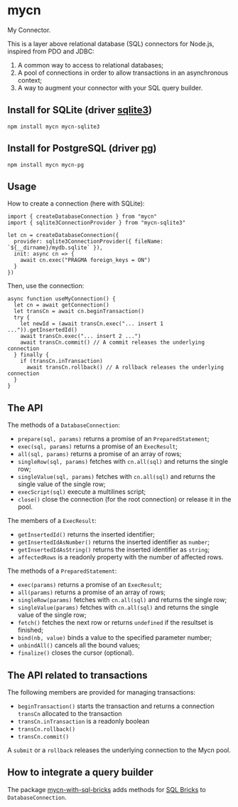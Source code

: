 # mycn

My Connector.

This is a layer above relational database (SQL) connectors for Node.js, inspired from PDO and JDBC:

1. A common way to access to relational databases;
1. A pool of connections in order to allow transactions in an asynchronous context;
1. A way to augment your connector with your SQL query builder.

## Install for SQLite (driver [sqlite3](https://github.com/mapbox/node-sqlite3))

```
npm install mycn mycn-sqlite3
```

## Install for PostgreSQL (driver [pg](https://github.com/brianc/node-postgres))

```
npm install mycn mycn-pg
```

## Usage

How to create a connection (here with SQLite):

```
import { createDatabaseConnection } from "mycn"
import { sqlite3ConnectionProvider } from "mycn-sqlite3"

let cn = createDatabaseConnection({
  provider: sqlite3ConnectionProvider({ fileName: `${__dirname}/mydb.sqlite` }),
  init: async cn => {
    await cn.exec("PRAGMA foreign_keys = ON")
  }
})
```

Then, use the connection:

```
async function useMyConnection() {
  let cn = await getConnection()
  let transCn = await cn.beginTransaction()
  try {
    let newId = (await transCn.exec("... insert 1 ...")).getInsertedId()
    await transCn.exec("... insert 2 ...")
    await transCn.commit() // A commit releases the underlying connection
  } finally {
    if (transCn.inTransaction)
      await transCn.rollback() // A rollback releases the underlying connection
  }
}
```

## The API

The methods of a `DatabaseConnection`:

* `prepare(sql, params)` returns a promise of an `PreparedStatement`;
* `exec(sql, params)` returns a promise of an `ExecResult`;
* `all(sql, params)` returns a promise of an array of rows;
* `singleRow(sql, params)` fetches with `cn.all(sql)` and returns the single row;
* `singleValue(sql, params)` fetches with `cn.all(sql)` and returns the single value of the single row;
* `execScript(sql)` execute a multilines script;
* `close()` close the connection (for the root connection) or release it in the pool.

The members of a `ExecResult`:

* `getInsertedId()` returns the inserted identifier;
* `getInsertedIdAsNumber()` returns the inserted identifier as `number`;
* `getInsertedIdAsString()` returns the inserted identifier as `string`;
* `affectedRows` is a readonly property with the number of affected rows.

The methods of a `PreparedStatement`:

* `exec(params)` returns a promise of an `ExecResult`;
* `all(params)` returns a promise of an array of rows;
* `singleRow(params)` fetches with `cn.all(sql)` and returns the single row;
* `singleValue(params)` fetches with `cn.all(sql)` and returns the single value of the single row;
* `fetch()` fetches the next row or returns `undefined` if the resultset is finished;
* `bind(nb, value)` binds a value to the specified parameter number;
* `unbindAll()` cancels all the bound values;
* `finalize()` closes the cursor (optional).

## The API related to transactions

The following members are provided for managing transactions:

* `beginTransaction()` starts the transaction and returns a connection `transCn` allocated to the transaction
* `transCn.inTransaction` is a readonly boolean
* `transCn.rollback()`
* `transCn.commit()`

A `submit` or a `rollback` releases the underlying connection to the Mycn pool.

## How to integrate a query builder

The package [mycn-with-sql-bricks](https://github.com/paleo/mycn-with-sql-bricks) adds methods for [SQL Bricks](https://github.com/CSNW/sql-bricks) to `DatabaseConnection`.
